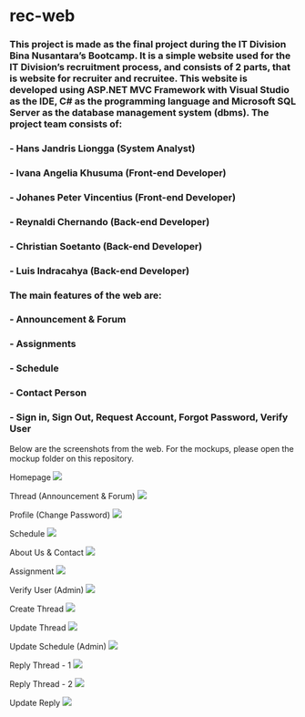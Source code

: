 # rec-web

### This project is made as the final project during the IT Division Bina Nusantara’s Bootcamp. It is a simple website used for the IT Division’s recruitment process, and consists of 2 parts, that is website for recruiter and recruitee. This website is developed using ASP.NET MVC Framework with Visual Studio as the IDE, C# as the programming  language and Microsoft SQL Server as the database management system (dbms). The project team consists of:
### - Hans Jandris Liongga (System Analyst)
### - Ivana Angelia Khusuma (Front-end Developer)
### - Johanes Peter Vincentius (Front-end Developer)
### - Reynaldi Chernando (Back-end Developer)
### - Christian Soetanto (Back-end Developer)
### - Luis Indracahya (Back-end Developer)

### The main features of the web are:
### - Announcement & Forum
### - Assignments
### - Schedule
### - Contact Person
### - Sign in, Sign Out, Request Account, Forgot Password, Verify User

Below are the screenshots from the web. For the mockups, please open the mockup folder on this repository.

Homepage
![](https://github.com/reynaldichernando/rec-web/blob/master/screenshots/1.png?raw=true)

Thread (Announcement & Forum)
![](https://github.com/reynaldichernando/rec-web/blob/master/screenshots/2.png?raw=true)

Profile (Change Password)
![](https://github.com/reynaldichernando/rec-web/blob/master/screenshots/3.png?raw=true)

Schedule
![](https://github.com/reynaldichernando/rec-web/blob/master/screenshots/8.png?raw=true)

About Us & Contact
![](https://github.com/reynaldichernando/rec-web/blob/master/screenshots/4.png?raw=true)

Assignment
![](https://github.com/reynaldichernando/rec-web/blob/master/screenshots/5.png?raw=true)

Verify User (Admin)
![](https://github.com/reynaldichernando/rec-web/blob/master/screenshots/6.png?raw=true)

Create Thread
![](https://github.com/reynaldichernando/rec-web/blob/master/screenshots/9.png?raw=true)

Update Thread
![](https://github.com/reynaldichernando/rec-web/blob/master/screenshots/10.png?raw=true)

Update Schedule (Admin)
![](https://github.com/reynaldichernando/rec-web/blob/master/screenshots/7.png?raw=true)

Reply Thread - 1
![](https://github.com/reynaldichernando/rec-web/blob/master/screenshots/13.png?raw=true)

Reply Thread - 2
![](https://github.com/reynaldichernando/rec-web/blob/master/screenshots/11.png?raw=true)

Update Reply
![](https://github.com/reynaldichernando/rec-web/blob/master/screenshots/12.png?raw=true)
